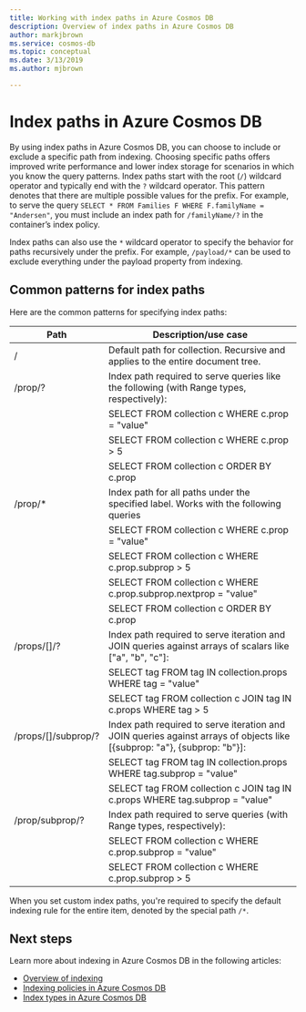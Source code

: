 ```yaml
---
title: Working with index paths in Azure Cosmos DB
description: Overview of index paths in Azure Cosmos DB
author: markjbrown
ms.service: cosmos-db
ms.topic: conceptual
ms.date: 3/13/2019
ms.author: mjbrown

---
```


# Index paths in Azure Cosmos DB

By using index paths in Azure Cosmos DB, you can choose to include or exclude a specific path from indexing. Choosing specific paths offers improved write performance and lower index storage for scenarios in which you know the query patterns. Index paths start with the root (`/`) wildcard operator and typically end with the `?` wildcard operator. This pattern denotes that there are multiple possible values for the prefix. For example, to serve the query `SELECT * FROM Families F WHERE F.familyName = "Andersen"`, you must include an index path for `/familyName/?` in the container’s index policy.

Index paths can also use the `*` wildcard operator to specify the behavior for paths recursively under the prefix. For example, `/payload/*` can be used to exclude everything under the payload property from indexing.

## Common patterns for index paths

Here are the common patterns for specifying index paths:

| **Path** | **Description/use case** |
| ---------- | ------- |
| /          | Default path for collection. Recursive and applies to the entire document tree.|
| /prop/?    | Index path required to serve queries like the following (with Range types, respectively): |
|            | SELECT FROM collection c WHERE c.prop = "value" |
|            | SELECT FROM collection c WHERE c.prop > 5 |
|            | SELECT FROM collection c ORDER BY c.prop  |
| /prop/*    | Index path for all paths under the specified label. Works with the following queries |
|            | SELECT FROM collection c WHERE c.prop = "value" |
|            | SELECT FROM collection c WHERE c.prop.subprop > 5 |
|            | SELECT FROM collection c WHERE c.prop.subprop.nextprop = "value" |
|            | SELECT FROM collection c ORDER BY c.prop |
| /props/[]/?| Index path required to serve iteration and JOIN queries against arrays of scalars like ["a", "b", "c"]: |
|            | SELECT tag FROM tag IN collection.props WHERE tag = "value" |
|            | SELECT tag FROM collection c JOIN tag IN c.props WHERE tag > 5  |
| /props/[]/subprop/? | Index path required to serve iteration and JOIN queries against arrays of objects like [{subprop: "a"}, {subprop: "b"}]:|
|            | SELECT tag FROM tag IN collection.props WHERE tag.subprop = "value" |
|            | SELECT tag FROM collection c JOIN tag IN c.props WHERE tag.subprop = "value" |
| /prop/subprop/? | Index path required to serve queries (with Range types, respectively): |
|            | SELECT FROM collection c WHERE c.prop.subprop = "value" |
|            | SELECT FROM collection c WHERE c.prop.subprop > 5  |

When you set custom index paths, you're required to specify the default indexing rule for the entire item, denoted by the special path `/*`.

## Next steps

Learn more about indexing in Azure Cosmos DB in the following articles:

- [Overview of indexing](index-overview.md)
- [Indexing policies in Azure Cosmos DB](indexing-policies.md)
- [Index types in Azure Cosmos DB](index-types.md)
